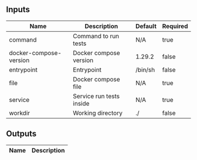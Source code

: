 <!-- markdownlint-disable -->
## Inputs

| Name | Description | Default | Required |
|------|-------------|---------|----------|
| command | Command to run tests | N/A | true |
| docker-compose-version | Docker compose version | 1.29.2 | false |
| entrypoint | Entrypoint | /bin/sh | false |
| file | Docker compose file | N/A | true |
| service | Service run tests inside | N/A | true |
| workdir | Working directory | ./ | false |

## Outputs

| Name | Description |
|------|-------------|
<!-- markdownlint-restore -->
